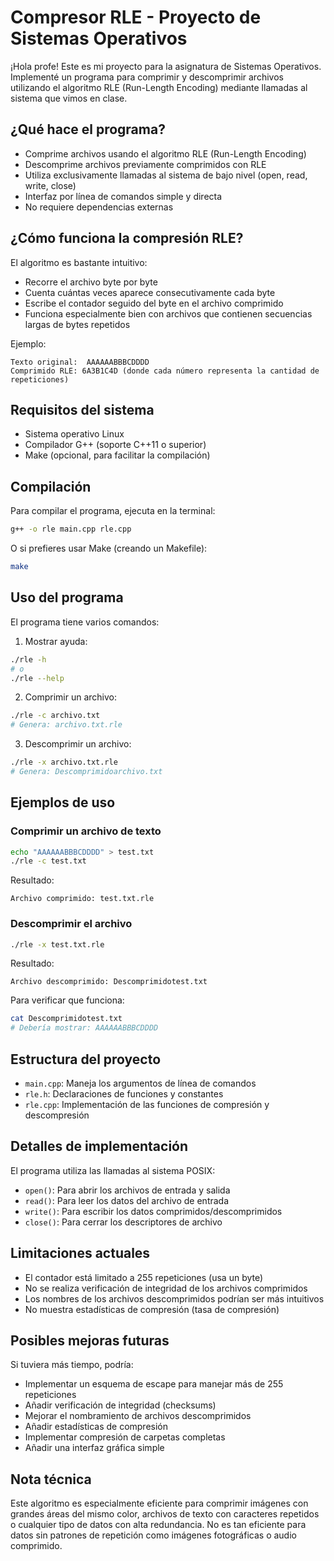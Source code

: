 # Compresor RLE - Proyecto de Sistemas Operativos

¡Hola profe! Este es mi proyecto para la asignatura de Sistemas Operativos. Implementé un programa para comprimir y descomprimir archivos utilizando el algoritmo RLE (Run-Length Encoding) mediante llamadas al sistema que vimos en clase.

## ¿Qué hace el programa?

- Comprime archivos usando el algoritmo RLE (Run-Length Encoding)
- Descomprime archivos previamente comprimidos con RLE
- Utiliza exclusivamente llamadas al sistema de bajo nivel (open, read, write, close)
- Interfaz por línea de comandos simple y directa
- No requiere dependencias externas

## ¿Cómo funciona la compresión RLE?

El algoritmo es bastante intuitivo:
- Recorre el archivo byte por byte
- Cuenta cuántas veces aparece consecutivamente cada byte
- Escribe el contador seguido del byte en el archivo comprimido
- Funciona especialmente bien con archivos que contienen secuencias largas de bytes repetidos

Ejemplo:
```
Texto original:  AAAAAABBBCDDDD
Comprimido RLE: 6A3B1C4D (donde cada número representa la cantidad de repeticiones)
```

## Requisitos del sistema

- Sistema operativo Linux
- Compilador G++ (soporte C++11 o superior)
- Make (opcional, para facilitar la compilación)

## Compilación

Para compilar el programa, ejecuta en la terminal:

```bash
g++ -o rle main.cpp rle.cpp
```

O si prefieres usar Make (creando un Makefile):

```bash
make
```

## Uso del programa

El programa tiene varios comandos:

1. Mostrar ayuda:
```bash
./rle -h
# o
./rle --help
```

2. Comprimir un archivo:
```bash
./rle -c archivo.txt
# Genera: archivo.txt.rle
```

3. Descomprimir un archivo:
```bash
./rle -x archivo.txt.rle
# Genera: Descomprimidoarchivo.txt
```

## Ejemplos de uso

### Comprimir un archivo de texto

```bash
echo "AAAAAABBBCDDDD" > test.txt
./rle -c test.txt
```

Resultado:
```
Archivo comprimido: test.txt.rle
```

### Descomprimir el archivo

```bash
./rle -x test.txt.rle
```

Resultado:
```
Archivo descomprimido: Descomprimidotest.txt
```

Para verificar que funciona:
```bash
cat Descomprimidotest.txt
# Debería mostrar: AAAAAABBBCDDDD
```

## Estructura del proyecto

- `main.cpp`: Maneja los argumentos de línea de comandos
- `rle.h`: Declaraciones de funciones y constantes
- `rle.cpp`: Implementación de las funciones de compresión y descompresión

## Detalles de implementación

El programa utiliza las llamadas al sistema POSIX:
- `open()`: Para abrir los archivos de entrada y salida
- `read()`: Para leer los datos del archivo de entrada
- `write()`: Para escribir los datos comprimidos/descomprimidos
- `close()`: Para cerrar los descriptores de archivo

## Limitaciones actuales

- El contador está limitado a 255 repeticiones (usa un byte)
- No se realiza verificación de integridad de los archivos comprimidos
- Los nombres de los archivos descomprimidos podrían ser más intuitivos
- No muestra estadísticas de compresión (tasa de compresión)

## Posibles mejoras futuras

Si tuviera más tiempo, podría:
- Implementar un esquema de escape para manejar más de 255 repeticiones
- Añadir verificación de integridad (checksums)
- Mejorar el nombramiento de archivos descomprimidos
- Añadir estadísticas de compresión
- Implementar compresión de carpetas completas
- Añadir una interfaz gráfica simple

## Nota técnica

Este algoritmo es especialmente eficiente para comprimir imágenes con grandes áreas del mismo color, archivos de texto con caracteres repetidos o cualquier tipo de datos con alta redundancia. No es tan eficiente para datos sin patrones de repetición como imágenes fotográficas o audio comprimido.
